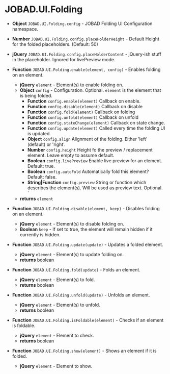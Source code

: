 # JOBAD.UI.Folding

* **Object** `JOBAD.UI.Folding.config` - JOBAD Folding UI Configuration namespace. 
* **Number** `JOBAD.UI.Folding.config.placeHolderHeight` - Default Height for the folded placeholders. (Default: 50)
* **jQuery** `JOBAD.UI.Folding.config.placeHolderContent` - jQuery-ish stuff in the placeholder. Ignored for livePreview mode. 

* **Function** `JOBAD.UI.Folding.enable(element, config)` - Enables folding on an element. 
	* **jQuery** `element` - Element(s) to enable folding on. 
	* **Object** `config` - Configuration. Optional. `element` is the element that is being folded. 
		* **Function** `config.enable(element)` Callback on enable. 
        * **Function** `config.disable(element)` Callback on disable
        * **Function** `config.fold(element)`  Callback on folding
        * **Function** `config.unfold(element)` Callback on unfold
        * **Function** `config.stateChange(element)` Callback on state change. 
        * **Function** `config.update(element)` Called every time the folding UI is updated. 
        * **Object** `config.align` Alignment of the folding. Either 'left' (default) or 'right'.  
        * **Number** `config.height` Height fo the preview / replacement element. Leave empty to assume default. 
        * **Boolean** `config.livePreview` Enable live preview for an element. Default: true. 
        * **Boolean** `config.autoFold` Automatically fold this element? Default: false. 
        * **String|Function** `config.preview` String or function which describes the element(s). Will be used as preview text. Optional. `
    * **returns** `element`

* **Function** `JOBAD.UI.Folding.disable(element, keep)` - Disables folding on an element. 
	* **jQuery** `element` - Element(s) to disable folding on. 
	* **Boolean** `keep` - If set to true, the element will remain hidden if it currently is hidden. 

        
* **Function** `JOBAD.UI.Folding.update(update)` - Updates a folded element. 
	* **jQuery** `element` - Element(s) to update folding on. 
	* **returns** boolean

* **Function** `JOBAD.UI.Folding.fold(update)` - Folds an element. 
	* **jQuery** `element` - Element(s) to fold. 
	* **returns** boolean

* **Function** `JOBAD.UI.Folding.unfold(update)` - Unfolds an element. 
	* **jQuery** `element` - Element(s) to unfold. 
	* **returns** boolean

* **Function** `JOBAD.UI.Folding.isFoldable(element)` - Checks if an element is foldable. 
	* **jQuery** `element` - Element to check. 
	* **returns** boolean

* **Function** `JOBAD.UI.Folding.show(element)` - Shows an element if it is folded. 
	* **jQuery** `element` - Element to show. 